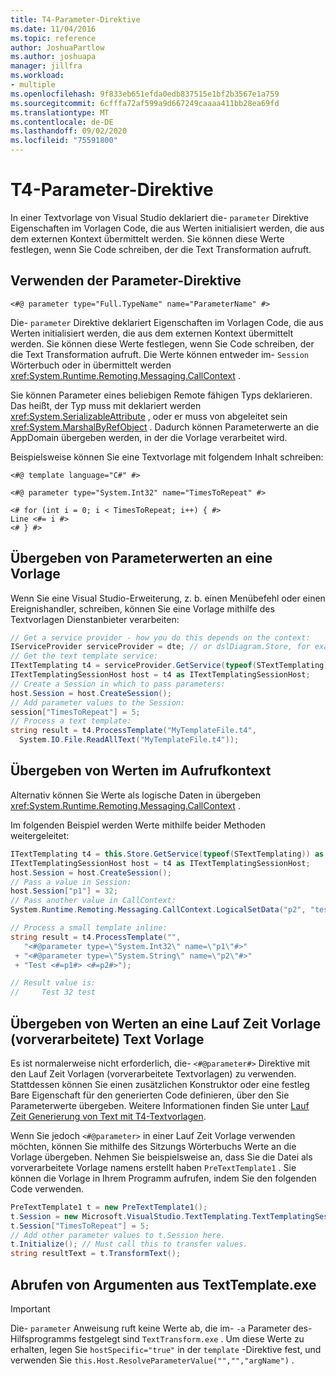 ```yaml
---
title: T4-Parameter-Direktive
ms.date: 11/04/2016
ms.topic: reference
author: JoshuaPartlow
ms.author: joshuapa
manager: jillfra
ms.workload:
- multiple
ms.openlocfilehash: 9f833eb651efda0edb837515e1bf2b3567e1a759
ms.sourcegitcommit: 6cfffa72af599a9d667249caaaa411bb28ea69fd
ms.translationtype: MT
ms.contentlocale: de-DE
ms.lasthandoff: 09/02/2020
ms.locfileid: "75591800"
---
```

# <a name="t4-parameter-directive"></a>T4-Parameter-Direktive

In einer Textvorlage von Visual Studio deklariert die- `parameter` Direktive Eigenschaften im Vorlagen Code, die aus Werten initialisiert werden, die aus dem externen Kontext übermittelt werden. Sie können diese Werte festlegen, wenn Sie Code schreiben, der die Text Transformation aufruft.

## <a name="using-the-parameter-directive"></a>Verwenden der Parameter-Direktive

```
<#@ parameter type="Full.TypeName" name="ParameterName" #>
```

 Die- `parameter` Direktive deklariert Eigenschaften im Vorlagen Code, die aus Werten initialisiert werden, die aus dem externen Kontext übermittelt werden. Sie können diese Werte festlegen, wenn Sie Code schreiben, der die Text Transformation aufruft. Die Werte können entweder im- `Session` Wörterbuch oder in übermittelt werden <xref:System.Runtime.Remoting.Messaging.CallContext> .

 Sie können Parameter eines beliebigen Remote fähigen Typs deklarieren. Das heißt, der Typ muss mit deklariert werden <xref:System.SerializableAttribute> , oder er muss von abgeleitet sein <xref:System.MarshalByRefObject> . Dadurch können Parameterwerte an die AppDomain übergeben werden, in der die Vorlage verarbeitet wird.

 Beispielsweise können Sie eine Textvorlage mit folgendem Inhalt schreiben:

```
<#@ template language="C#" #>

<#@ parameter type="System.Int32" name="TimesToRepeat" #>

<# for (int i = 0; i < TimesToRepeat; i++) { #>
Line <#= i #>
<# } #>
```

## <a name="passing-parameter-values-to-a-template"></a>Übergeben von Parameterwerten an eine Vorlage
 Wenn Sie eine Visual Studio-Erweiterung, z. b. einen Menübefehl oder einen Ereignishandler, schreiben, können Sie eine Vorlage mithilfe des Textvorlagen Dienstanbieter verarbeiten:

```csharp
// Get a service provider - how you do this depends on the context:
IServiceProvider serviceProvider = dte; // or dslDiagram.Store, for example
// Get the text template service:
ITextTemplating t4 = serviceProvider.GetService(typeof(STextTemplating)) as ITextTemplating;
ITextTemplatingSessionHost host = t4 as ITextTemplatingSessionHost;
// Create a Session in which to pass parameters:
host.Session = host.CreateSession();
// Add parameter values to the Session:
session["TimesToRepeat"] = 5;
// Process a text template:
string result = t4.ProcessTemplate("MyTemplateFile.t4",
  System.IO.File.ReadAllText("MyTemplateFile.t4"));
```

## <a name="passing-values-in-the-call-context"></a>Übergeben von Werten im Aufrufkontext
 Alternativ können Sie Werte als logische Daten in übergeben <xref:System.Runtime.Remoting.Messaging.CallContext> .

 Im folgenden Beispiel werden Werte mithilfe beider Methoden weitergeleitet:

```csharp
ITextTemplating t4 = this.Store.GetService(typeof(STextTemplating)) as ITextTemplating;
ITextTemplatingSessionHost host = t4 as ITextTemplatingSessionHost;
host.Session = host.CreateSession();
// Pass a value in Session:
host.Session["p1"] = 32;
// Pass another value in CallContext:
System.Runtime.Remoting.Messaging.CallContext.LogicalSetData("p2", "test");

// Process a small template inline:
string result = t4.ProcessTemplate("",
   "<#@parameter type=\"System.Int32\" name=\"p1\"#>"
 + "<#@parameter type=\"System.String\" name=\"p2\"#>"
 + "Test <#=p1#> <#=p2#>");

// Result value is:
//     Test 32 test
```

## <a name="passing-values-to-a-run-time-preprocessed-text-template"></a>Übergeben von Werten an eine Lauf Zeit Vorlage (vorverarbeitete) Text Vorlage
 Es ist normalerweise nicht erforderlich, die- `<#@parameter#>` Direktive mit den Lauf Zeit Vorlagen (vorverarbeitete Textvorlagen) zu verwenden. Stattdessen können Sie einen zusätzlichen Konstruktor oder eine festleg Bare Eigenschaft für den generierten Code definieren, über den Sie Parameterwerte übergeben. Weitere Informationen finden Sie unter [Lauf Zeit Generierung von Text mit T4-Textvorlagen](../modeling/run-time-text-generation-with-t4-text-templates.md).

 Wenn Sie jedoch `<#@parameter>` in einer Lauf Zeit Vorlage verwenden möchten, können Sie mithilfe des Sitzungs Wörterbuchs Werte an die Vorlage übergeben. Nehmen Sie beispielsweise an, dass Sie die Datei als vorverarbeitete Vorlage namens erstellt haben `PreTextTemplate1` . Sie können die Vorlage in Ihrem Programm aufrufen, indem Sie den folgenden Code verwenden.

```csharp
PreTextTemplate1 t = new PreTextTemplate1();
t.Session = new Microsoft.VisualStudio.TextTemplating.TextTemplatingSession();
t.Session["TimesToRepeat"] = 5;
// Add other parameter values to t.Session here.
t.Initialize(); // Must call this to transfer values.
string resultText = t.TransformText();
```

## <a name="obtaining-arguments-from-texttemplateexe"></a>Abrufen von Argumenten aus TextTemplate.exe

> [!IMPORTANT]
> Die- `parameter` Anweisung ruft keine Werte ab, die im- `-a` Parameter des-Hilfsprogramms festgelegt sind `TextTransform.exe` . Um diese Werte zu erhalten, legen Sie `hostSpecific="true"` in der `template` -Direktive fest, und verwenden Sie `this.Host.ResolveParameterValue("","","argName")` .
